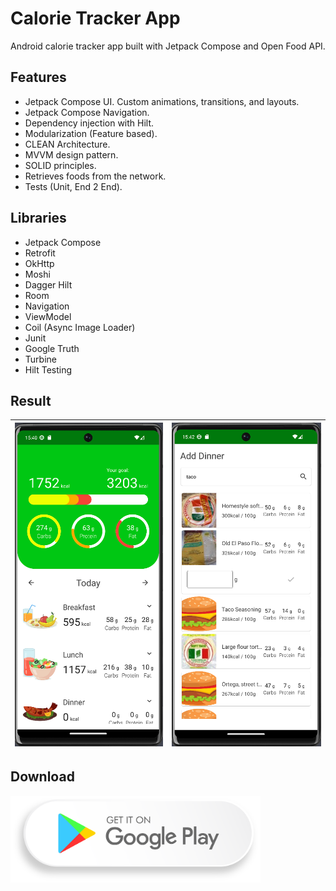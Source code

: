 # Calorie Tracker App

Android calorie tracker app built with Jetpack Compose and Open Food API.

## Features

- Jetpack Compose UI. Custom animations, transitions, and layouts.
- Jetpack Compose Navigation.
- Dependency injection with Hilt.
- Modularization (Feature based).
- CLEAN Architecture.
- MVVM design pattern.
- SOLID principles.
- Retrieves foods from the network.
- Tests (Unit, End 2 End).

## Libraries

- Jetpack Compose
- Retrofit
- OkHttp
- Moshi
- Dagger Hilt
- Room
- Navigation
- ViewModel
- Coil (Async Image Loader)
- Junit
- Google Truth
- Turbine
- Hilt Testing

## Result

| ![tracking list](demo/screen_01.png) | ![tracking details](demo/screen_02.png) |
|--------------------------------------|:---------------------------------------:|

## Download

[<img src="demo/gp_badge.png" width="400">](https://play.google.com/store/apps/details?id=com.bemesquita.calorietracker)